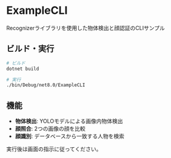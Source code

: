 # ExampleCLI

Recognizerライブラリを使用した物体検出と顔認証のCLIサンプル

## ビルド・実行

```bash
# ビルド
dotnet build

# 実行
./bin/Debug/net8.0/ExampleCLI
```

## 機能

- **物体検出**: YOLOモデルによる画像内物体検出
- **顔照合**: 2つの画像の顔を比較
- **顔識別**: データベースから一致する人物を検索

実行後は画面の指示に従ってください。
